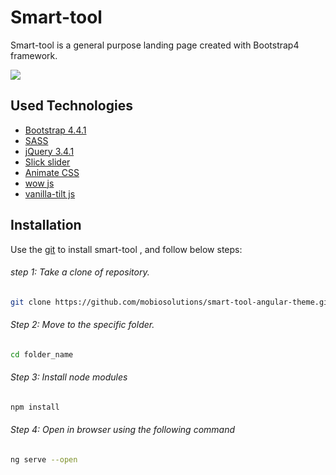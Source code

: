 # Smart-tool

Smart-tool is a general purpose landing page created with Bootstrap4 framework.

![](https://repository-images.githubusercontent.com/243479407/48d16080-5992-11ea-8d46-e9dcf349c6a1)

## Used Technologies 
- [Bootstrap 4.4.1](https://getbootstrap.com/docs/4.4/getting-started/download/)
- [SASS](https://sass-lang.com/install)
- [jQuery 3.4.1](https://jquery.com/download/)
- [Slick slider](https://kenwheeler.github.io/slick/)
- [Animate CSS](https://daneden.github.io/animate.css/)
- [wow js](https://wowjs.uk/docs.html)
- [vanilla-tilt js](https://micku7zu.github.io/vanilla-tilt.js/)


## Installation

Use the [git](https://git-scm.com/downloads) to install smart-tool , and follow below steps:

###### step 1: Take a clone of repository.
```bash
git clone https://github.com/mobiosolutions/smart-tool-angular-theme.git
```
###### Step 2: Move to the specific folder.
```bash
cd folder_name
```
###### Step 3: Install node modules
```bash
npm install
```
###### Step 4: Open in browser using the following command
```bash
ng serve --open
```